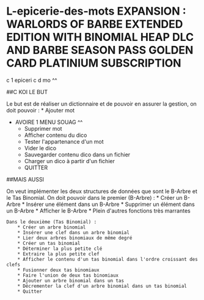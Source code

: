 # L-epicerie-des-mots EXPANSION : WARLORDS OF BARBE EXTENDED EDITION WITH BINOMIAL HEAP DLC AND BARBE SEASON PASS GOLDEN CARD PLATINIUM SUBSCRIPTION
c 1 epiceri c d mo ^^

##C KOI LE BUT

Le but est de réaliser un dictionnaire et de pouvoir en assurer la gestion, on doit pouvoir :
	* Ajouter mot
  * AVOIRE 1 MENU SOUAG ^^
	* Supprimer mot
	* Afficher contenu du dico
	* Tester l'appartenance d'un mot
	* Vider le dico
	* Sauvegarder contenu dico dans un fichier
	* Charger un dico à partir d'un fichier
	* QUITTER

##MAIS AUSSI

On veut implémenter les deux structures de données que sont le B-Arbre et le Tas Binomial.
	On doit pouvoir dans le premier (B-Arbre) :
		* Créer un B-Arbre
		* Insérer une élément dans un B-Arbre
		* Supprimer un élément dans un B-Arbre
		* Afficher le B-Arbre
		* Plein d'autres fonctions très marrantes

	Dans le deuxième (Tas Binomial) :
		* Créer un arbre binomial
		* Insérer une clef dans un arbre binomial
		* Lier deux arbres binomiaux de même degré
		* Créer un tas binomial
		* Déterminer la plus petite clé
		* Extraire la plus petite clef
		* Afficher le contenu d'un tas binomial dans l'ordre croissant des clefs
		* Fusionner deux tas binomiaux
		* Faire l'union de deux tas binomiaux
		* Ajouter un arbre binomial dans un tas
		* Décrementer la clef d'un arbre binomial dans un tas binomial
		* Quitter
